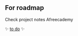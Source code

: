 ## For roadmap
Check project notes Afreecademy 

:sparkles: [to do](https://github.com/sallkhad/SeeSD/projects/2) :sparkles:
